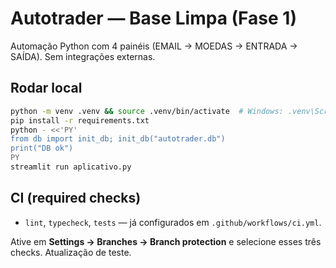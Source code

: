 # Autotrader — Base Limpa (Fase 1)
Automação Python com 4 painéis (EMAIL → MOEDAS → ENTRADA → SAÍDA). Sem integrações externas.

## Rodar local
```bash
python -m venv .venv && source .venv/bin/activate  # Windows: .venv\Scripts\activate
pip install -r requirements.txt
python - <<'PY'
from db import init_db; init_db("autotrader.db")
print("DB ok")
PY
streamlit run aplicativo.py
```

## CI (required checks)
- `lint`, `typecheck`, `tests` — já configurados em `.github/workflows/ci.yml`.

Ative em **Settings → Branches → Branch protection** e selecione esses três checks.
Atualização de teste.

